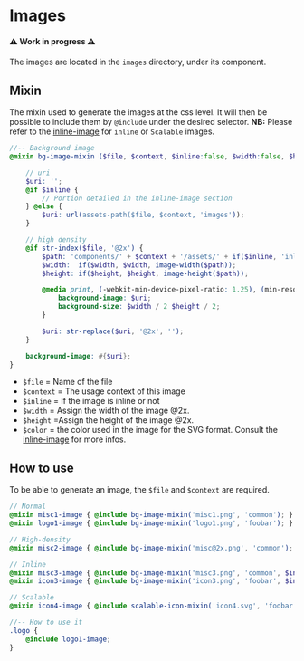 # Images

#### ⚠️ Work in progress ⚠️
####

The images are located in the `images` directory, under its component.

## Mixin
The mixin used to generate the images at the css level. It will then be possible to include them by `@include` under the desired selector.
**NB:** Please refer to the [inline-image](inline-image.md) for `inline` or `Scalable` images.

```scss
//-- Background image
@mixin bg-image-mixin ($file, $context, $inline:false, $width:false, $height:false, $color:false) {

	// uri
	$uri: '';
	@if $inline {
		// Portion detailed in the inline-image section
	} @else {
		$uri: url(assets-path($file, $context, 'images'));
	}

	// high density
	@if str-index($file, '@2x') {
		$path: 'components/' + $context + '/assets/' + if($inline, 'inline-', '') + 'images/' + $file;
		$width:  if($width, $width, image-width($path));
		$height: if($height, $height, image-height($path));

		@media print, (-webkit-min-device-pixel-ratio: 1.25), (min-resolution: 1.25dppx), (min-resolution: 120dpi) {
			background-image: $uri;
			background-size: $width / 2 $height / 2;
		}

		$uri: str-replace($uri, '@2x', '');
	}

	background-image: #{$uri};
}
```
- `$file` = Name of the file
- `$context` = The usage context of this image
- `$inline` = If the image is inline or not
- `$width` = Assign the width of the image @2x.
- `$height` =Assign the height of the image @2x.
- `$color` = the color used in the image for the SVG format. Consult the [inline-image](inline-image.md) for more infos.

## How to use
To be able to generate an image, the `$file` and `$context` are required.
```scss
// Normal
@mixin misc1-image { @include bg-image-mixin('misc1.png', 'common'); }
@mixin logo1-image { @include bg-image-mixin('logo1.png', 'foobar'); }

// High-density
@mixin misc2-image { @include bg-image-mixin('misc@2x.png', 'common'); }

// Inline
@mixin misc3-image { @include bg-image-mixin('misc3.png', 'common', $inline:true); }
@mixin icon3-image { @include bg-image-mixin('icon3.png', 'foobar', $inline:true); }

// Scalable
@mixin icon4-image { @include scalable-icon-mixin('icon4.svg', 'foobar'); }

//-- How to use it
.logo {
	@include logo1-image;
}
```
